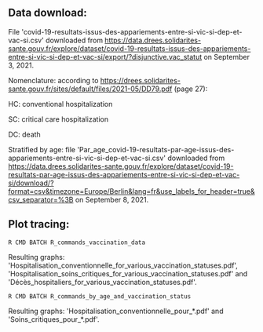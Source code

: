 ## Data download: ##

File 'covid-19-resultats-issus-des-appariements-entre-si-vic-si-dep-et-vac-si.csv' downloaded from https://data.drees.solidarites-sante.gouv.fr/explore/dataset/covid-19-resultats-issus-des-appariements-entre-si-vic-si-dep-et-vac-si/export/?disjunctive.vac_statut on September 3, 2021.

Nomenclature: according to https://drees.solidarites-sante.gouv.fr/sites/default/files/2021-05/DD79.pdf (page 27):

HC: conventional hospitalization

SC: critical care hospitalization

DC: death

Stratified by age: file 'Par_age_covid-19-resultats-par-age-issus-des-appariements-entre-si-vic-si-dep-et-vac-si.csv' downloaded from https://data.drees.solidarites-sante.gouv.fr/explore/dataset/covid-19-resultats-par-age-issus-des-appariements-entre-si-vic-si-dep-et-vac-si/download/?format=csv&timezone=Europe/Berlin&lang=fr&use_labels_for_header=true&csv_separator=%3B on September 8, 2021.

## Plot tracing: ##

``R CMD BATCH R_commands_vaccination_data``

Resulting graphs: 'Hospitalisation_conventionnelle_for_various_vaccination_statuses.pdf', 'Hospitalisation_soins_critiques_for_various_vaccination_statuses.pdf' and 'Décès_hospitaliers_for_various_vaccination_statuses.pdf'.

``R CMD BATCH R_commands_by_age_and_vaccination_status``

Resulting graphs: 'Hospitalisation_conventionnelle_pour_\*.pdf' and 'Soins_critiques_pour_\*.pdf'.
